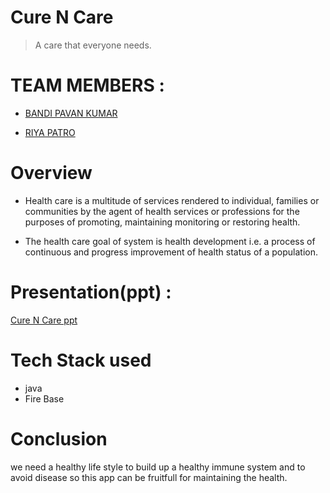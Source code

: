 # Cure N Care
> A care that everyone needs.


# TEAM MEMBERS : 

* [BANDI PAVAN KUMAR](bandi.kumar@s.amity.edu)

* [RIYA PATRO](riya.patro@s.amity.edu)

# Overview

* Health care is a multitude of services rendered to individual, families or communities by the agent of health services or professions for the purposes of promoting, maintaining monitoring or restoring health.

* The health care goal of system is health development i.e. a process of continuous and progress improvement of health status of a population.



# Presentation(ppt) :

[Cure N Care ppt ](https://drive.google.com/file/d/18T1ExMw_iiHVYU3scicWrHioeABpXnCq/view)



# Tech Stack used

* java
* Fire Base

# Conclusion

we need a healthy life style to build up a healthy immune system and to avoid disease so this app can be fruitfull for maintaining the health.

